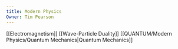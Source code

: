 ```yaml
---
title: Modern Physics
Owner: Tim Pearson
---
```

  
[[Electromagnetism]]
[[Wave-Particle Duality]]
[[QUANTUM/Modern Physics/Quantum Mechanics|Quantum Mechanics]]